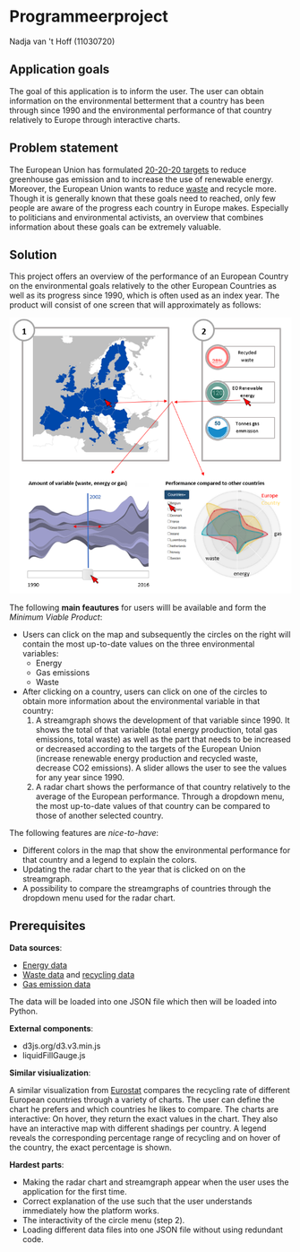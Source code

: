 # Programmeerproject
Nadja van 't Hoff (11030720)

## Application goals
The goal of this application is to inform the user. The user can obtain information on the environmental betterment that a country has been through since 1990 and the environmental performance of that country relatively to Europe through interactive charts.

## Problem statement
The European Union has formulated [20-20-20 targets](https://www.eea.europa.eu/themes/climate/trends-and-projections-in-europe/trends-and-projections-in-europe-2016/1-overall-progress-towards-the) to reduce greenhouse gas emission and to increase the use of renewable energy. Moreover, the European Union wants to reduce [waste](https://www.theguardian.com/environment/2018/jan/16/eu-declares-war-on-plastic-waste-2030) and recycle more. Though it is generally known that these goals need to reached, only few people are aware of the progress each country in Europe makes. Especially to politicians and environmental activists, an overview that combines information about these goals can be extremely valuable.

## Solution
This project offers an overview of the performance of an European Country on the environmental goals relatively to the other European Countries as well as its progress since 1990, which is often used as an index year. The product will consist of one screen that will approximately as follows:

![Example sketch of the visualization](/doc/sketch.PNG)

The following **main feautures** for users willl be available and form the *Minimum Viable Product*:
* Users can click on the map and subsequently the circles on the right will contain the most up-to-date values on the three environmental variables:
  * Energy
  * Gas emissions
  * Waste
* After clicking on a country, users can click on one of the circles to obtain more information about the environmental variable in that country:
  1. A streamgraph shows the development of that variable since 1990. It shows the total of that variable (total energy production, total gas emissions, total waste) as well as the part that needs to be increased or decreased according to the targets of the European Union (increase renewable energy production and recycled waste, decrease CO2 emissions). A slider allows the user to see the values for any year since 1990.
  1. A radar chart shows the performance of that country relatively to the average of the European performance. Through a dropdown menu, the most up-to-date values of that country can be compared to those of another selected country.
  
The following features are *nice-to-have*:
* Different colors in the map that show the environmental performance for that country and a legend to explain the colors.
* Updating the radar chart to the year that is clicked on on the streamgraph.
* A possibility to compare the streamgraphs of countries through the dropdown menu used for the radar chart.

## Prerequisites
**Data sources**:
* [Energy data](https://data.oecd.org/energy.htm#profile-Energy)
* [Waste data](https://data.oecd.org/waste/municipal-waste.htm) and [recycling data](http://ec.europa.eu/eurostat/tgm/table.do?tab=table&plugin=1&language=en&pcode=t2020_rt120)
* [Gas emission data](https://data.oecd.org/air/air-and-ghg-emissions.htm)

The data will be loaded into one JSON file which then will be loaded into Python.

**External components**:
* d3js.org/d3.v3.min.js
* liquidFillGauge.js

**Similar visiualization**:

A similar visualization from [Eurostat](http://ec.europa.eu/eurostat/tgm/graph.do?tab=graph&plugin=1&language=en&pcode=t2020_rt120&toolbox=type) compares the recycling rate of different European countries through a variety of charts. The user can define the chart he prefers and which countries he likes to compare. The charts are interactive: On hover, they return the exact values in the chart. They also have an interactive map with different shadings per country. A legend reveals the corresponding percentage range of recycling and on hover of the country, the exact percentage is shown.

**Hardest parts**:
* Making the radar chart and streamgraph appear when the user uses the application for the first time.
* Correct explanation of the use such that the user understands immediately how the platform works.
* The interactivity of the circle menu (step 2).
* Loading different data files into one JSON file without using redundant code.

